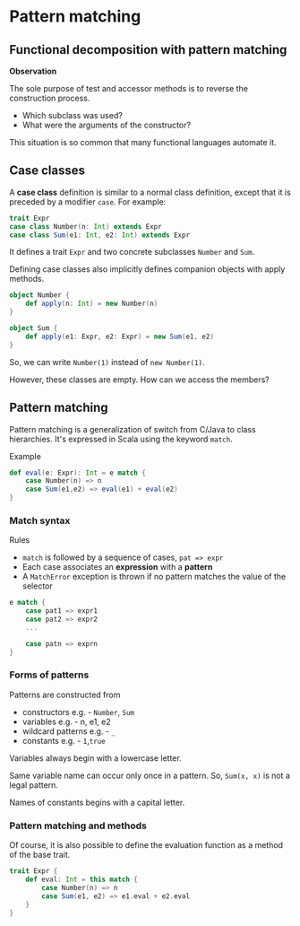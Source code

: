 # Pattern matching

## Functional decomposition with pattern matching
**Observation**

The sole purpose of test and accessor methods is to reverse the construction process.
- Which subclass was used?
- What were the arguments of the constructor?

This situation is so common that many functional languages automate it.

## Case classes
A **case class** definition is similar to a normal class definition, except that it is preceded by a modifier `case`. For example:
``` scala
trait Expr
case class Number(n: Int) extends Expr
case class Sum(e1: Int, e2: Int) extends Expr
```
It defines a trait `Expr` and two concrete subclasses `Number` and `Sum`.

Defining case classes also implicitly defines companion objects with apply methods.
``` scala
object Number {
    def apply(n: Int) = new Number(n)
}

object Sum {
    def apply(e1: Expr, e2: Expr) = new Sum(e1, e2)
}
```

So, we can write `Number(1)` instead of `new Number(1)`.

However, these classes are empty. How can we access the members?

## Pattern matching
Pattern matching is a generalization of switch from C/Java to class hierarchies. It's expressed in Scala using the keyword `match`.

Example
``` scala
def eval(e: Expr): Int = e match {
    case Number(n) => n
    case Sum(e1,e2) => eval(e1) + eval(e2)
}
```

### Match syntax
Rules
- `match` is followed by a sequence of cases, `pat => expr`
- Each case associates an **expression** with a **pattern**
- A `MatchError` exception is thrown if no pattern matches the value of the selector

``` scala
e match {
    case pat1 => expr1
    case pat2 => expr2
    ...

    case patn => exprn
}
```

### Forms of patterns
Patterns are constructed from
- constructors e.g. - `Number`, `Sum`
- variables e.g. - n, e1, e2
- wildcard patterns e.g. - `_`
- constants e.g. - `1`,`true`

Variables always begin with a lowercase letter. 

Same variable name can occur only once in a pattern. So, `Sum(x, x)` is not a legal pattern.

Names of constants begins with a capital letter.

### Pattern matching and methods
Of course, it is also possible to define the evaluation function as a method of the base trait.
```scala
trait Expr {
    def eval: Int = this match {
        case Number(n) => n
        case Sum(e1, e2) => e1.eval + e2.eval
    }
}
```

